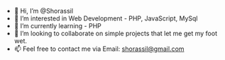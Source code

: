 - 👋 Hi, I’m @Shorassil
- 👀 I’m interested in Web Development - PHP, JavaScript, MySql
- 🌱 I’m currently learning - PHP
- 💞️ I’m looking to collaborate on simple projects that let me get my foot wet.
- 📫 Feel free to contact me via Email: shorassil@gmail.com

<!---
Shorassil/Shorassil is a ✨ special ✨ repository because its `README.md` (this file) appears on your GitHub profile.
You can click the Preview link to take a look at your changes.
--->
